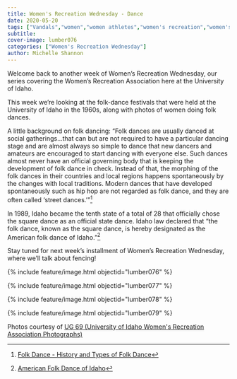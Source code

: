 ```yaml
---
title: Women's Recreation Wednesday - Dance
date: 2020-05-20
tags: ["Vandals","women","women athletes","women's recreation","women's sports","women in sports","women's recreation Wednesday","moscow","university history","university archives"]
subtitle: 
cover-image: lumber076
categories: ["Women's Recreation Wednesday"]
author: Michelle Shannon
---
```


Welcome back to another week of Women’s Recreation
Wednesday, our series covering the Women’s Recreation Association here at the
University of Idaho.

This week we’re looking at the folk-dance festivals that
were held at the University of Idaho in the 1960s, along with photos of women
doing folk dances.

A little background on folk dancing: “Folk dances are
usually danced at social gatherings…that can but are not required to have a
particular dancing stage and are almost always so simple to dance that new
dancers and amateurs are encouraged to start dancing with everyone else. Such
dances almost never have an official governing body that is keeping the development
of folk dance in check. Instead of that, the morphing of the folk dances in
their countries and local regions happens spontaneously by the changes with
local traditions. Modern dances that have developed spontaneously such as hip
hop are not regarded as folk dance, and they are often called ‘street dances.’”[^1]

In 1989,
Idaho became the tenth state of a total of 28 that officially chose the square
dance as an official state dance. Idaho law declared that “the folk dance,
known as the square dance, is hereby designated as the American folk dance of
Idaho.”[^2]

Stay tuned for next week’s installment of Women’s
Recreation Wednesday, where we’ll talk about fencing!

{% include feature/image.html objectid="lumber076" %}

{% include feature/image.html objectid="lumber077" %}

{% include feature/image.html objectid="lumber078" %}

{% include feature/image.html objectid="lumber079" %}

Photos courtesy of [UG 69 (University of Idaho Women's Recreation Association Photographs)](http://archiveswest.orbiscascade.org/ark:/80444/xv152953/op=fstyle.aspx?t=k&amp;q=)

[^1]: [Folk Dance - History and Types of Folk Dance](http://www.dancefacts.net/dance-list/folk-dance/)

[^2]: [American Folk Dance of Idaho](https://www.netstate.com/states/symb/dances/id_square_dance.htm)